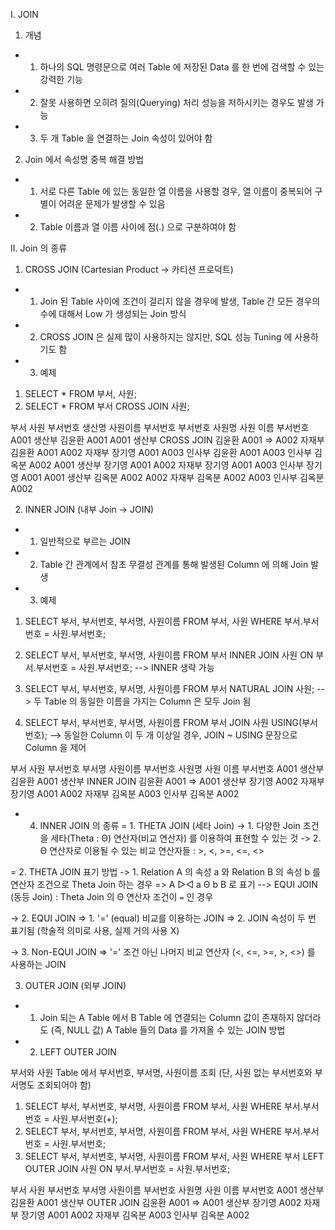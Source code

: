 I. JOIN
1. 개념
- 1. 하나의 SQL 명령문으로 여러 Table 에 저장된 Data 를 한 번에 검색할 수 있는 강력한 기능
- 2. 잘못 사용하면 오히려 질의(Querying) 처리 성능을 저하시키는 경우도 발생 가능
- 3. 두 개 Table 을 연결하는 Join 속성이 있어야 함

2. Join 에서 속성명 중복 해결 방법
- 1. 서로 다른 Table 에 있는 동일한 열 이름을 사용할 경우, 열 이름이 중복되어 구별이 어려운 문제가 발생할 수 있음
- 2. Table 이름과 열 이름 사이에 점(.) 으로 구분하여야 함


II. Join 의 종류
1. CROSS JOIN (Cartesian Product -> 카티션 프로덕트)
- 1. Join 된 Table 사이에 조건이 걸리지 않을 경우에 발생, Table 간 모든 경우의 수에 대해서 Low 가 생성되는 Join 방식
- 2. CROSS JOIN 은 실제 많이 사용하지는 않지만, SQL 성능 Tuning 에 사용하기도 함
- 3. 예제

1) SELECT * FROM 부서, 사원;
2) SELECT * FROM 부서 CROSS JOIN 사원;

부서                                 사원                            부서번호   생산명   사원이름   부서번호
부서번호   사원명                     사원 이름   부서번호              A001     생산부     김윤환     A001 
A001      생산부       CROSS JOIN     김윤환      A001         =>     A002      자재부    김윤환      A001
A002      자재부                      장기영      A001                A003      인사부    김윤환      A001
A003      인사부                      김옥분      A002                A001      생산부    장기영      A001
                                                                     A002      자재부    장기영      A001
                                                                     A003      인사부    장기영      A001
                                                                     A001      생산부    김옥분      A002
                                                                     A002      자재부    김옥분      A002
                                                                     A003      인사부    김옥분      A002
                                                                     

2. INNER JOIN (내부 Join -> JOIN)
- 1. 일반적으로 부르는 JOIN
- 2. Table 간 관계에서 참조 무결성 관계를 통해 발생된 Column 에 의해 Join 발생
- 3. 예제

1) SELECT 부서, 부서번호, 부서명, 사원이름 FROM 부서, 사원 WHERE 부서.부서번호 = 사원.부서번호;
2) SELECT 부서, 부서번호, 부서명, 사원이름 FROM 부서 INNER JOIN 사원 ON 부서.부서번호 = 사원.부서번호;
--> INNER 생략 가능

3) SELECT 부서, 부서번호, 부서명, 사원이름 FROM 부서 NATURAL JOIN 사원;
--> 두 Table 의 동일한 이름을 가지는 Column 은 모두 Join 됨

4) SELECT 부서, 부서번호, 부서명, 사원이름 FROM 부서 JOIN 사원 USING(부서번호);
--> 동일한 Column 이 두 개 이상일 경우, JOIN ~ USING 문장으로 Column 을 제어

부서                                 사원                            부서번호   부서명    사원이름
부서번호   사원명                     사원 이름   부서번호              A001     생산부     김윤환
A001      생산부       INNER JOIN     김윤환      A001         =>     A001      생산부    장기영
A002      자재부                      장기영      A001                A002      자재부    김옥분
A003      인사부                      김옥분      A002

- 4. INNER JOIN 의 종류
= 1. THETA JOIN (세타 Join)
  -> 1. 다양한 Join 조건을 세타(Theta : Θ) 연산자(비교 연산자) 를 이용하여 표현할 수 있는 것
  -> 2. Θ 연산자로 이용될 수 있는 비교 연산자들 : >, <, >=, <=, <>

= 2. THETA JOIN 표기 방법
  -> 1. Relation A 의 속성 a 와 Relation B 의 속성 b 를 연산자 조건으로 Theta Join 하는 경우
     => A ▷◁ a Θ b B 로 표기
        --> EQUI JOIN (동등 Join) : Theta Join 의 Θ 연산자 조건이 `=` 인 경우
        
  -> 2. EQUI JOIN
     => 1. '=' (equal) 비교를 이용하는 JOIN
     => 2. JOIN 속성이 두 번 표기됨 (학술적 의미로 사용, 실제 거의 사용 X)
     
  -> 3. Non-EQUI JOIN
     => '=' 조건 아닌 나머지 비교 연산자 (<, <=, >=, >, <>) 를 사용하는 JOIN

3. OUTER JOIN (외부 JOIN)
- 1. Join 되는 A Table 에서 B Table 에 연결되는 Column 값이 존재하지 않더라도 (즉, NULL 값) A Table 들의 Data 를 가져올 수 있는 JOIN 방법
- 2. LEFT OUTER JOIN

부서와 사원 Table 에서 부서번호, 부서명, 사원이름 조회
(단, 사원 없는 부서번호와 부서명도 조회되어야 함)

1) SELECT 부서, 부서번호, 부서명, 사원이름 FROM 부서, 사원 WHERE 부서.부서번호 = 사원.부서번호(+);
2) SELECT 부서, 부서번호, 부서명, 사원이름 FROM 부서, 사원 WHERE 부서.부서번호 = 사원.부서번호;
3) SELECT 부서, 부서번호, 부서명, 사원이름 FROM 부서, 사원 WHERE 부서 LEFT OUTER JOIN 사원 ON 부서.부서번호 = 사원.부서번호;

부서                                 사원                            부서번호   부서명    사원이름
부서번호   사원명                     사원 이름   부서번호              A001     생산부     김윤환
A001      생산부       OUTER JOIN     김윤환      A001         =>     A001      생산부    장기영
A002      자재부                      장기영      A001                A002      자재부    김옥분
A003      인사부                      김옥분      A002

